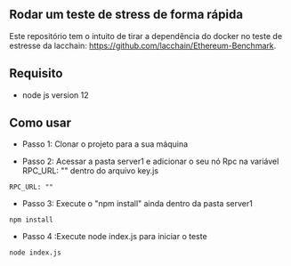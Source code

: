 ## Rodar um teste de stress de forma rápida
Este repositório tem o intuito de tirar a dependência do docker no teste de estresse da lacchain: https://github.com/lacchain/Ethereum-Benchmark.  

## Requisito 

* node js version 12


## Como usar

* Passo 1: Clonar o projeto para a sua máquina 



* Passo 2: Acessar a pasta server1 e adicionar o seu nó Rpc na variável RPC_URL: "" dentro do arquivo key.js
```
RPC_URL: ""
```
* Passo 3: Execute o "npm install" ainda dentro da pasta server1
```
npm install
```
* Passo 4 :Execute node index.js para iniciar o teste
```
node index.js
```
